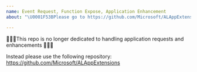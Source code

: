 ```yaml
---
name: Event Request, Function Expose, Application Enhancement
about: "\U0001F53BPlease go to https://github.com/Microsoft/ALAppExtensions\U0001F53B"

---
```


🔻🔻🔻This repo is no longer dedicated to handling application requests and enhancements 🔻🔻🔻

Instead please use the following repository: https://github.com/Microsoft/ALAppExtensions
